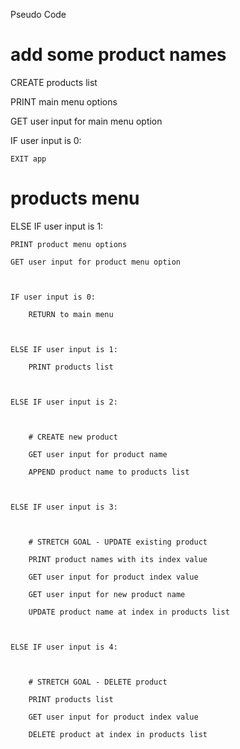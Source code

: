 Pseudo Code 

# add some product names 

CREATE products list 

 

PRINT main menu options 

GET user input for main menu option 

 

IF user input is 0: 

    EXIT app 

 

# products menu 

ELSE IF user input is 1: 

 

    PRINT product menu options 

    GET user input for product menu option 

 

    IF user input is 0: 

        RETURN to main menu 

 

    ELSE IF user input is 1: 

        PRINT products list 

 

    ELSE IF user input is 2: 

 

        # CREATE new product 

        GET user input for product name 

        APPEND product name to products list 

 

    ELSE IF user input is 3: 

     

        # STRETCH GOAL - UPDATE existing product 

        PRINT product names with its index value 

        GET user input for product index value 

        GET user input for new product name 

        UPDATE product name at index in products list 

 

    ELSE IF user input is 4: 

 

        # STRETCH GOAL - DELETE product 

        PRINT products list 

        GET user input for product index value 

        DELETE product at index in products list 